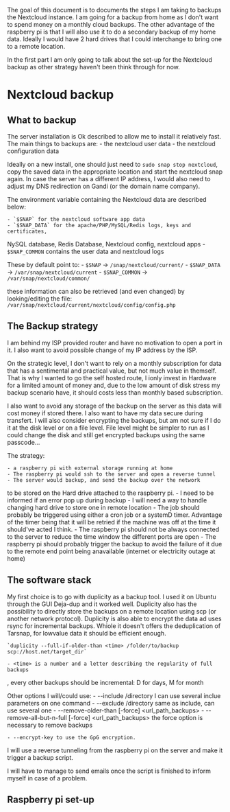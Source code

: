 The goal of this document is to documents the steps I am taking to backups the Nextcloud instance.
I am going for a backup from home as I don't want to spend money on a monthly cloud backups.
The other advantage of the raspberry pi is that I will also use it to do a secondary backup of my
home data.
Ideally I would have 2 hard drives that I could interchange to bring one to a remote location.

In the first part I am only going to talk about the set-up for the Nextcloud backup as other 
strategy haven't been think through for now.

# Nextcloud backup

## What to backup

The server installation is Ok described to allow me to install it relatively fast.
The main things to backups are:
    - the nextcloud user data
    - the nextcloud configuration data

Ideally on a new install, one should just need to `sudo snap stop nextcloud`, 
copy the saved data in the appropriate location and start the nextcloud snap again.
In case the server has a different IP address, I would also need to adjust my DNS
redirection on Gandi (or the domain name company).

The environment variable containing the Nextcloud data are described below:

    - `$SNAP` for the nextcloud software app data
    - `$SNAP_DATA` for the apache/PHP/MySQL/Redis logs, keys and certificates,
 NySQL database, Redis Database, Nextcloud config, nextcloud apps
    - `$SNAP_COMMON` contains the user data and nextcloud logs

These by default point to:
    - `$SNAP` -> `/snap/nextcloud/current/`
    - `$SNAP_DATA` -> `/var/snap/nextcloud/current`
    - `$SNAP_COMMON` -> `/var/snap/nextcloud/common/`

these information can also be retrieved (and even changed) by looking/editing the file:
`/var/snap/nextcloud/current/nextcloud/config/config.php`

## The Backup strategy

I am behind my ISP provided router and have no motivation to open a port in it. 
I also want to avoid possible change of my IP address by the ISP.

On the strategic level, I don't want to rely on a monthly subscription for data 
that has a sentimental and practical value, but not much value in themself.
That is why I wanted to go the self hosted route, I ionly invest in Hardware 
for a limited amount of money and, due to the low amount of disk stress my
backup scenario have, it should costs less than monthly based subscription.

I also want to avoid any storage of the backup on the server as this data will cost
money if stored there. I also want to have my data secure during transfert.
I will also consider encrypting the backups, but am not sure if I do it at the 
disk level or on a file level. File level might be simpler to run as I could 
change the disk and still get encrypted backups using the same passcode...

The strategy:

    - a raspberry pi with external storage running at home
    - The raspberry pi would ssh to the server and open a reverse tunnel
    - The server would backup, and send the backup over the network
to be stored on the Hard drive attached to the raspberry pi.
    - I need to be informed if an error pop up during backup
    - I will need a way to handle changing hard drive to store one in remote
 location
    - The job should probably be triggered using either a cron job or
a systemD timer. Advantage of the timer being that it will be retried if 
the machine was off at the time it should've acted I think.
    - The raspberry pi should not be always connected to the server to
reduce the time window the different ports are open
    - The raspberry pi should probably trigger the backup to avoid the
failure of it due to the remote end point being anavailable (internet 
or electricity outage at home)

## The software stack

My first choice is to go with duplicity as a backup tool.
I used it on Ubuntu through the GUI Deja-dup and it worked well.
Duplicity also has the possibility to directly store the backups on 
a remote location using scp (or another network protocol).
Duplicity is also able to encrypt the data ad uses rsync for incremental
 backups. Whiole it doesn't offers the deduplication of Tarsnap, for 
lowvalue data it should be efficient enough.

    `duplicity --full-if-older-than <time> /folder/to/backup scp://host.net/target_dir`

    - <time> is a number and a letter describing the regularity of full backups
, every other backups should be incremental: D for days, M for month

Other options I will/could use:
    - --include /directory  I can use several inclue parameters on one command
    - --exclude /directory  same as include, can use several one
    - --remove-older-than <time> [-force] <url_path_backups>
    - --remove-all-but-n-full <time> [-force] <url_path_backups> the force option is
necessary to remove backups

    - --encrypt-key to use the GpG encryption.

I will use a reverse tunneling from the raspberry pi on the server and make it trigger a backup script.

I will have to manage to send emails once the script is finished to 
inform myself in case of a problem.

## Raspberry pi set-up


